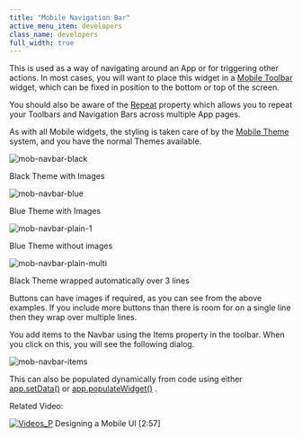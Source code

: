 ```yaml
---
title: "Mobile Navigation Bar"
active_menu_item: developers
class_name: developers
full_width: true
---
```



This is used as a way of navigating around an App or for triggering other actions. In most cases, you will want to place this widget in a [Mobile Toolbar](mobile-toolbar) widget, which can be fixed in position to the bottom or top of the screen.

You should also be aware of the [Repeat](../../content-and-app-layout/editing-and-laying-out-reference/repeating-widgets-across-multi) property which allows you to repeat your Toolbars and Navigation Bars across multiple App pages.

As with all Mobile widgets, the styling is taken care of by the [Mobile Theme](../../mobile-apps-sites/mobile-themes) system, and you have the normal Themes available.

![mob-navbar-black](/img/docs/mob-navbar-black.png)

Black Theme with Images

![mob-navbar-blue](/img/docs/mob-navbar-blue.png)

Blue Theme with Images

![mob-navbar-plain-1](/img/docs/mob-navbar-plain-1.png)

Blue Theme without images

![mob-navbar-plain-multi](/img/docs/mob-navbar-plain-multi.png)

Black Theme wrapped automatically over 3 lines

Buttons can have images if required, as you can see from the above examples. If you include more buttons than there is room for on a single line then they wrap over multiple lines.

You add items to the Navbar using the Items property in the toolbar. When you click on this, you will see the following dialog.

![mob-navbar-items](/img/docs/mob-navbar-items.zoom83.png)

This can also be populated dynamically from code using either [app.setData()](../../../scripting-apis/client-scripting-overview/scripting-with-javascript/widget-reading-writing/widget-content-reading-and-writing/mobile-list) or [app.populateWidget()](../../../scripting-apis/client-api/widget-data-state-manipulation/populatewidget/) .

Related Video:

[![Videos\_P](/img/docs/videos_p.png)](http://www.youtube.com/v/BelIr0vzxlU?autoplay=1&hd=1&fs=1&showsearch=0&rel=0&) Designing a Mobile UI [2:57]

